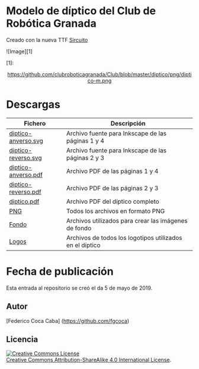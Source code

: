 # **Modelo de díptico del Club de Robótica Granada** 

Creado con la nueva TTF [Sircuito](https://github.com/clubroboticagranada/TTF-Sircuito)

![Image][1] 

 [1]: <center>https://github.com/clubroboticagranada/Club/blob/master/diptico/png/diptico-m.png</center>
 
# **Descargas**
| Fichero | Descripción|
| ---------- | ---------- |
| [diptico-anverso.svg](https://github.com/clubroboticagranada/Club/blob/master/diptico/src/diptico-anverso.svg) | Archivo fuente para Inkscape de las páginas 1 y 4 |
| [diptico-reverso.svg](https://github.com/clubroboticagranada/Club/blob/master/diptico/src/diptico-reverso.svg) | Archivo fuente para Inkscape de las páginas 2 y 3 |
| [diptico-anverso.pdf](https://github.com/clubroboticagranada/Club/blob/master/diptico/pdf/diptico-anverso.pdf) | Archivo PDF de las páginas 1 y 4 |
| [diptico-reverso.pdf](https://github.com/clubroboticagranada/Club/blob/master/diptico/pdf/diptico-reverso.pdf) | Archivo PDF de las páginas 2 y 3 |
| [diptico.pdf](https://github.com/clubroboticagranada/Club/blob/master/diptico/pdf/diptico.pdf)   | Archivo PDF del díptico completo |
| [PNG](https://github.com/clubroboticagranada/Club/tree/master/diptico/png) | Todos los archivos en formato PNG |
| [Fondo](https://github.com/clubroboticagranada/Club/tree/master/diptico/fondo) | Archivos utilizados para crear las imágenes de fondo |
| [Logos](https://github.com/clubroboticagranada/Club/tree/master/diptico/logos) | Archivos de todos los logotipos utilizados en el díptico |

# **Fecha de publicación**
Esta entrada al repositorio se creó el da 5 de mayo de 2019.

## **Autor**

[Federico Coca Caba] (https://github.com/fgcoca)

## **Licencia**
<a rel="license" href="http://creativecommons.org/licenses/by-sa/4.0/"><img alt="Creative Commons License" style="border-width:0" src="https://i.creativecommons.org/l/by-sa/4.0/88x31.png" /></a><br /> <a rel="license" href="http://creativecommons.org/licenses/by-sa/4.0/">Creative Commons Attribution-ShareAlike 4.0 International License</a>.

